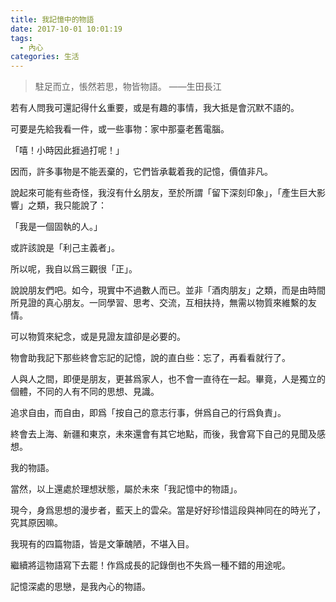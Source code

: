 ```yaml
---
title: 我記憶中的物語
date: 2017-10-01 10:01:19
tags:
  - 內心
categories: 生活
---
```


> 駐足而立，悵然若思，物皆物語。
> ——生田長江

若有人問我可還記得什幺重要，或是有趣的事情，我大抵是會沉默不語的。

可要是先給我看一件，或一些事物：家中那臺老舊電腦。

「嘻！小時因此捱過打呢！」

因而，許多事物是不能丟棄的，它們皆承載着我的記憶，價值非凡。

說起來可能有些奇怪，我沒有什幺朋友，至於所謂「留下深刻印象」，「產生巨大影響」之類，我只能說了：

「我是一個固執的人。」

或許該說是「利己主義者」。

所以呢，我自以爲三觀很「正」。

說說朋友們吧。如今，現實中不過數人而已。並非「酒肉朋友」之類，而是由時間所見證的真心朋友。一同學習、思考、交流，互相扶持，無需以物質來維繫的友情。

可以物質來紀念，或是見證友誼卻是必要的。

物會助我記下那些終會忘記的記憶，說的直白些：忘了，再看看就行了。

人與人之間，即便是朋友，更甚爲家人，也不會一直待在一起。畢竟，人是獨立的個體，不同的人有不同的思想、見識。

追求自由，而自由，即爲「按自己的意志行事，併爲自己的行爲負責」。

終會去上海、新疆和東京，未來還會有其它地點，而後，我會寫下自己的見聞及感想。

我的物語。

當然，以上還處於理想狀態，屬於未來「我記憶中的物語」。

現今，身爲思想的漫步者，藍天上的雲朵。當是好好珍惜這段與神同在的時光了，究其原因嘛。

我現有的四篇物語，皆是文筆醜陋，不堪入目。

繼續將這物語寫下去罷！作爲成長的記錄倒也不失爲一種不錯的用途呢。

記憶深處的思戀，是我內心的物語。

